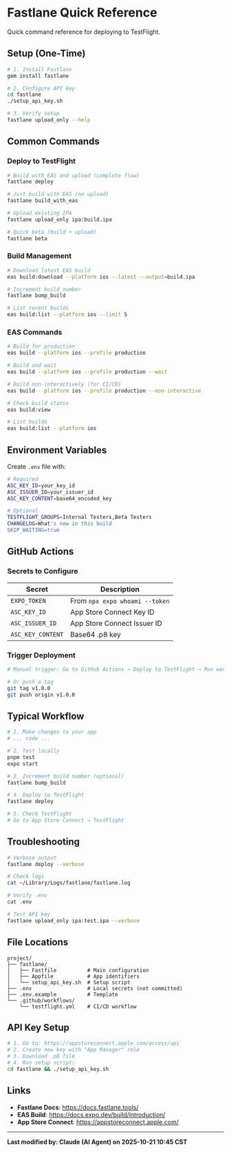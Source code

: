 # Fastlane Quick Reference

Quick command reference for deploying to TestFlight.

## Setup (One-Time)

```bash
# 1. Install Fastlane
gem install fastlane

# 2. Configure API key
cd fastlane
./setup_api_key.sh

# 3. Verify setup
fastlane upload_only --help
```

## Common Commands

### Deploy to TestFlight

```bash
# Build with EAS and upload (complete flow)
fastlane deploy

# Just build with EAS (no upload)
fastlane build_with_eas

# Upload existing IPA
fastlane upload_only ipa:build.ipa

# Quick beta (build + upload)
fastlane beta
```

### Build Management

```bash
# Download latest EAS build
eas build:download --platform ios --latest --output=build.ipa

# Increment build number
fastlane bump_build

# List recent builds
eas build:list --platform ios --limit 5
```

### EAS Commands

```bash
# Build for production
eas build --platform ios --profile production

# Build and wait
eas build --platform ios --profile production --wait

# Build non-interactively (for CI/CD)
eas build --platform ios --profile production --non-interactive

# Check build status
eas build:view

# List builds
eas build:list --platform ios
```

## Environment Variables

Create `.env` file with:

```bash
# Required
ASC_KEY_ID=your_key_id
ASC_ISSUER_ID=your_issuer_id
ASC_KEY_CONTENT=base64_encoded_key

# Optional
TESTFLIGHT_GROUPS=Internal Testers,Beta Testers
CHANGELOG=What's new in this build
SKIP_WAITING=true
```

## GitHub Actions

### Secrets to Configure

| Secret | Description |
|--------|-------------|
| `EXPO_TOKEN` | From `npx expo whoami --token` |
| `ASC_KEY_ID` | App Store Connect Key ID |
| `ASC_ISSUER_ID` | App Store Connect Issuer ID |
| `ASC_KEY_CONTENT` | Base64 .p8 key |

### Trigger Deployment

```bash
# Manual trigger: Go to GitHub Actions → Deploy to TestFlight → Run workflow

# Or push a tag
git tag v1.0.0
git push origin v1.0.0
```

## Typical Workflow

```bash
# 1. Make changes to your app
# ... code ...

# 2. Test locally
pnpm test
expo start

# 3. Increment build number (optional)
fastlane bump_build

# 4. Deploy to TestFlight
fastlane deploy

# 5. Check TestFlight
# Go to App Store Connect → TestFlight
```

## Troubleshooting

```bash
# Verbose output
fastlane deploy --verbose

# Check logs
cat ~/Library/Logs/fastlane/fastlane.log

# Verify .env
cat .env

# Test API key
fastlane upload_only ipa:test.ipa --verbose
```

## File Locations

```
project/
├── fastlane/
│   ├── Fastfile          # Main configuration
│   ├── Appfile           # App identifiers
│   └── setup_api_key.sh  # Setup script
├── .env                  # Local secrets (not committed)
├── .env.example          # Template
└── .github/workflows/
    └── testflight.yml    # CI/CD workflow
```

## API Key Setup

```bash
# 1. Go to: https://appstoreconnect.apple.com/access/api
# 2. Create new key with "App Manager" role
# 3. Download .p8 file
# 4. Run setup script:
cd fastlane && ./setup_api_key.sh
```

## Links

- **Fastlane Docs**: https://docs.fastlane.tools/
- **EAS Build**: https://docs.expo.dev/build/introduction/
- **App Store Connect**: https://appstoreconnect.apple.com/

---

**Last modified by: Claude (AI Agent) on 2025-10-21 10:45 CST**
